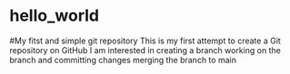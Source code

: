 # hello_world
#My fitst and simple git repository
This is my first attempt to create a Git repository on GitHub
I am interested in creating a branch
working on the branch and committing changes
merging the branch to main
